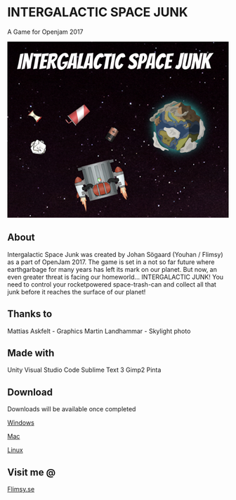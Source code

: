 # INTERGALACTIC SPACE JUNK
A Game for Openjam 2017

![IGSJ](https://github.com/youhan89/LDOpenJam17/blob/master/Releases/IGSJ_Promo.png)

## About
Intergalactic Space Junk was created by Johan Sögaard (Youhan / Flimsy) as a part of OpenJam 2017. The game is set in a not so far future where earthgarbage for many years has left its mark on our planet. But now, an even greater threat is facing our homeworld... INTERGALACTIC JUNK! You need to control your rocketpowered space-trash-can and collect all that junk before it reaches the surface of our planet!

## Thanks to
Mattias Askfelt - Graphics
Martin Landhammar - Skylight photo

## Made with
Unity
Visual Studio Code
Sublime Text 3
Gimp2
Pinta

## Download
Downloads will be available once completed 

[Windows](https://github.com/youhan89/LDOpenJam17/raw/master/Releases/IGSJ_WIN.zip) 

[Mac](https://github.com/youhan89/LDOpenJam17/raw/master/Releases/IGSJ_MAC.zip) 

[Linux](https://github.com/youhan89/LDOpenJam17/raw/master/Releases/IGSJ_LINUX.zip)

## Visit me @
[Flimsy.se](http://www.flimsy.se)